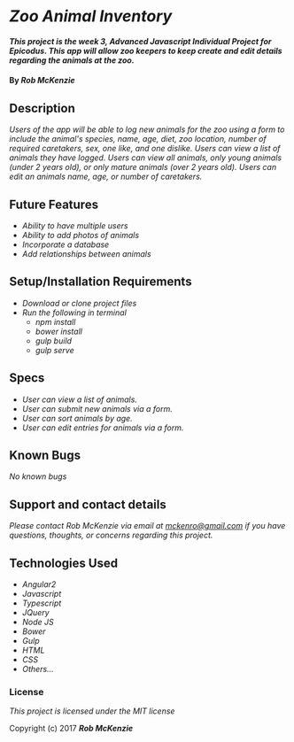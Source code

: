 # _Zoo Animal Inventory_

#### _This project is the week 3, Advanced Javascript Individual Project for Epicodus. This app will allow zoo keepers to keep create and edit details regarding the animals at the zoo._

#### By _**Rob McKenzie**_

## Description

_Users of the app will be able to log new animals for the zoo using a form to include the animal's species, name, age, diet, zoo location, number of required caretakers, sex, one like, and one dislike. Users can view a list of animals they have logged. Users can view all animals, only young animals (under 2 years old), or only mature animals (over 2 years old). Users can edit an animals name, age, or number of caretakers._

## Future Features

* _Ability to have multiple users_
* _Ability to add photos of animals_
* _Incorporate a database_
* _Add relationships between animals_

## Setup/Installation Requirements
* _Download or clone project files_
* _Run the following in terminal_
    * _npm install_
    * _bower install_
    * _gulp build_
    * _gulp serve_

## Specs
* _User can view a list of animals._
* _User can submit new animals via a form._
* _User can sort animals by age._
* _User can edit entries for animals via a form._

## Known Bugs
_No known bugs_

## Support and contact details

_Please contact Rob McKenzie via email at mckenro@gmail.com if you have questions, thoughts, or concerns regarding this project._

## Technologies Used
* _Angular2_
* _Javascript_
* _Typescript_
* _JQuery_
* _Node JS_
* _Bower_
* _Gulp_
* _HTML_
* _CSS_
* _Others..._

### License

*This project is licensed under the MIT license*

Copyright (c) 2017 **_Rob McKenzie_**

